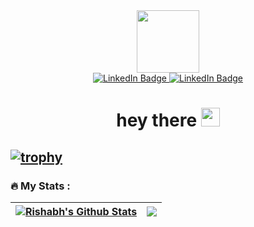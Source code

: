 
<!--
**EmperorAkashi20/EmperorAkashi20** is a ✨ _special_ ✨ repository because its `README.md` (this file) appears on your GitHub profile.

Here are some ideas to get you started:

- 🔭 I’m currently working on ...
- 🌱 I’m currently learning ...
- 👯 I’m looking to collaborate on ...
- 🤔 I’m looking for help with ...
- 💬 Ask me about ...
- 📫 How to reach me: ...
- 😄 Pronouns: ...
- ⚡ Fun fact: ...
-->


<div id="header" align="center">
  <img src="https://media.giphy.com/media/M9gbBd9nbDrOTu1Mqx/giphy.gif" width="100"/>
</div>

<div id="badges" align="center">
  <a href="[www.linkedin.com/in/rishabhsethia20](https://www.linkedin.com/in/rishabhsethia20/)">
    <img src="https://img.shields.io/badge/LinkedIn-blue?style=for-the-badge&logo=linkedin&logoColor=white" alt="LinkedIn Badge"/>
  </a>
  <a href="[www.linkedin.com/in/rishabhsethia20](https://www.linkedin.com/in/rishabhsethia20/)">
    <img src="https://img.shields.io/badge/Twitter-blue?style=for-the-badge&logo=twitter&logoColor=white" alt="LinkedIn Badge"/>
  </a>
  <br>
  <img src="https://komarev.com/ghpvc/?username=EmperorAkashi20&style=flat-square&color=blue" alt=""/>
</div>

<h1 align="center">
  hey there
  <img src="https://media.giphy.com/media/hvRJCLFzcasrR4ia7z/giphy.gif" width="30px"/>
</h1>

<!-- HTML -->
<!-- <img src="https://readme-jokes.vercel.app/api" alt="Jokes Card" /> -->
<!-- <div id = "Jokes" align="center">
  <img src="https://readme-jokes.vercel.app/api?hideBorder" alt="Jokes Card"/>
</div> -->

[![trophy](https://github-profile-trophy.vercel.app/?username=EmperorAkashi20&margin-w=40&margin-h=15&theme=tokyonight&no-bg=true&no-frame=true&column=-1)](https://github.com/ryo-ma/github-profile-trophy)
---

### :fire: My Stats :

<!-- <a href="https://github.com/anuraghazra/github-readme-stats">
  <img align="left" src="https://github-readme-stats.vercel.app/api/top-langs/?username=EmperorAkashi20&theme=vision-friendly-dark" />
<a href="https://git.io/streak-stats">
  <img align="right" src="https://github-readme-streak-stats.herokuapp.com/?user=EmperorAkashi20&theme=highcontrast&count_private=true" />
</a>
</a> -->

  | <a href="https://github.com/anuraghazra/github-readme-stats"><img align="center" src="https://github-readme-stats.vercel.app/api?username=EmperorAkashi20&show_icons=true&include_all_commits=true&theme=vision-friendly-dark&hide_border=true" alt="Rishabh's Github Stats" /></a> | <a href="https://github.com/anuraghazra/github-readme-stats"><img align="center" src="https://github-readme-stats.vercel.app/api/top-langs/?username=EmperorAkashi20&layout=compact&theme=highcontrast&count_private=true&hide_border=true" /></a> |
| ------------- | ------------- |

